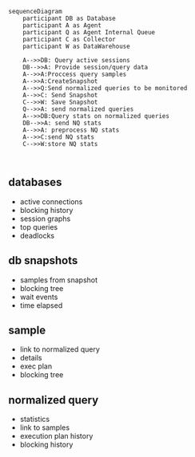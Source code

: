 ```mermaid
sequenceDiagram
    participant DB as Database 
    participant A as Agent 
    participant Q as Agent Internal Queue
    participant C as Collector 
    participant W as DataWarehouse 
    
    A-->>DB: Query active sessions
    DB-->>A: Provide session/query data
    A-->>A:Proccess query samples
    A-->>A:CreateSnapshot
    A-->>Q:Send normalized queries to be monitored
    A-->>C: Send Snapshot
    C-->>W: Save Snapshot
    Q-->>A: send normalized queries
    A-->>DB:Query stats on normalized queries
    DB-->>A: send NQ stats
    A-->>A: preprocess NQ stats
    A-->>C:send NQ stats
    C-->>W:store NQ stats
    
    
```

## databases
- active connections
- blocking history
- session graphs
- top queries
- deadlocks

## db snapshots
- samples from snapshot
- blocking tree
- wait events
- time elapsed

## sample
- link to normalized query
- details
- exec plan
- blocking tree

## normalized query
- statistics
- link to samples
- execution plan history
- blocking history

